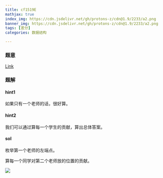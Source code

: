 ```yaml
---
title: cf1519E
mathjax: true
index_img: https://cdn.jsdelivr.net/gh/protons-z/cdn@1.9/2233/a2.png
banner_img: https://cdn.jsdelivr.net/gh/protons-z/cdn@1.9/2233/a2.png
tags: [差分]
categories: 数据结构

---
```


### 题意

[Link](https://codeforces.com/contest/1452/problem/E)

### 题解

#### hint1

如果只有一个老师的话，很好算。

#### hint2

我们可以通过算每一个学生的贡献，算出总体答案。

#### sol

枚举第一个老师的左端点。

算每一个同学对第二个老师放的位置的贡献。

![](\source\img\1.png)

